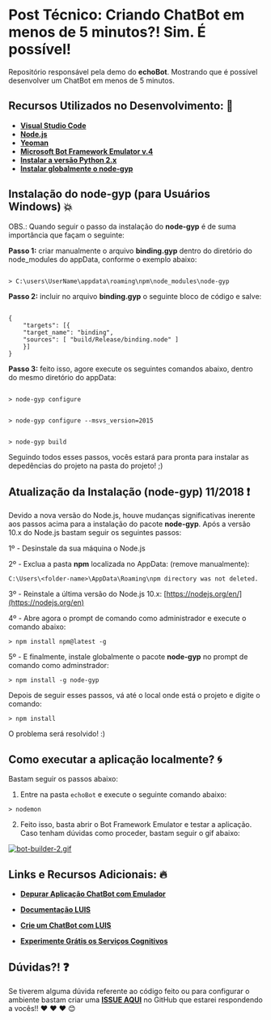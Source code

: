 # Post Técnico: Criando ChatBot em menos de 5 minutos?! Sim. É possível!

Repositório responsável pela demo do **echoBot**. Mostrando que é possível desenvolver um ChatBot em menos de 5 minutos.

## Recursos Utilizados no Desenvolvimento: :rocket:

- **[Visual Studio Code](https://code.visualstudio.com/?wt.mc_id=github-post-chatbot-nodejs-v4-gllemos)**
- **[Node.js](https://nodejs.org/en/)**
- **[Yeoman](https://yeoman.io/)**
- **[Microsoft Bot Framework Emulator v.4](https://github.com/Microsoft/BotFramework-Emulator/releases/tag/v4.3.3)**
- **[Instalar a versão Python 2.x](https://www.python.org/downloads/)**
- **[Instalar globalmente o node-gyp](https://github.com/nodejs/node-gyp)**

## Instalação do node-gyp (para Usuários Windows) 💥

OBS.: Quando seguir o passo da instalação do **node-gyp** é de suma importância que façam o seguinte:

**Passo 1:** criar manualmente o arquivo **binding.gyp** dentro do diretório do node_modules do appData, conforme o exemplo abaixo:

```

> C:\users\UserName\appdata\roaming\npm\node_modules\node-gyp

```

**Passo 2:** incluir no arquivo **binding.gyp** o seguinte bloco de código e salve:

```

{
    "targets": [{
    "target_name": "binding",
    "sources": [ "build/Release/binding.node" ]
    }]
}

```

**Passo 3:** feito isso, agore execute os seguintes comandos abaixo, dentro do mesmo diretório do appData:

```

> node-gyp configure

```

```

> node-gyp configure --msvs_version=2015

```

```

> node-gyp build

```

Seguindo todos esses passos, vocês estará para pronta para instalar as depedências do projeto na pasta do projeto! ;)

## Atualização da Instalação (node-gyp) 11/2018 ❗️

Devido a nova versão do Node.js, houve mudanças significativas inerente aos passos acima para a instalação do pacote **node-gyp**. 
Após a versão 10.x do Node.js bastam seguir os seguintes passos:

1º - Desinstale da sua máquina o Node.js

2º - Exclua a pasta **npm** localizada no AppData: (remove manualmente):

```
C:\Users\<folder-name>\AppData\Roaming\npm directory was not deleted.
```

3º - Reinstale a última versão do Node.js 10.x: [https://nodejs.org/en/](https://nodejs.org/en)

4º - Abre agora o prompt de comando como administrador e execute o comando abaixo:

```
> npm install npm@latest -g
```

5º - E finalmente, instale globalmente o pacote **node-gyp** no prompt de comando como adminstrador:

```
> npm install -g node-gyp
```

Depois de seguir esses passos, vá até o local onde está o projeto e digite o comando:

```
> npm install
```

O problema será resolvido! :)

## Como executar a aplicação localmente? 🌀

Bastam seguir os passos abaixo:

1) Entre na pasta `echoBot` e execute o seguinte comando abaixo:

```
> nodemon
```

2) Feito isso, basta abrir o Bot Framework Emulator e testar a aplicação. Caso tenham dúvidas como proceder, bastam seguir o gif abaixo:

[![bot-builder-2.gif](https://s2.gifyu.com/images/bot-builder-2.gif)](https://gifyu.com/image/3Yqs)

## Links e Recursos Adicionais: 🔥

* **[Depurar Aplicação ChatBot com Emulador](http://bit.ly/2UfQMon)**

* **[Documentação LUIS](http://bit.ly/2Uk96Nj)**

* **[Crie um ChatBot com LUIS](http://bit.ly/2UszAuX)**

* **[Experimente Grátis os Serviços Cognitivos](http://bit.ly/2G08YIP)**


## Dúvidas?! ❓
Se tiverem alguma dúvida referente ao código feito ou para configurar o ambiente bastam criar uma **[ISSUE AQUI](https://github.com/glaucia86/post-chatbot-nodejs-v4/issues)** no GitHub que estarei respondendo a vocês!! ❤️ ❤️ ❤️ 😊
